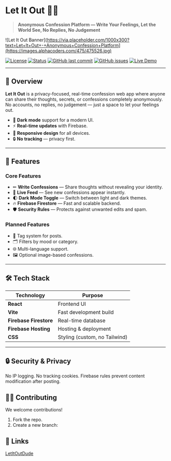 # Let It Out 😶‍🌫️
> **Anonymous Confession Platform — Write Your Feelings, Let the World See, No Replies, No Judgement**

![Let It Out Banner](https://via.placeholder.com/1000x300?text=Let+It+Out+-+Anonymous+Confession+Platform](https://images.alphacoders.com/475/475526.jpg)

[![License](https://img.shields.io/badge/license-MIT-green.svg)](LICENSE)
[![Status](https://img.shields.io/badge/status-active-success.svg)]()
[![GitHub last commit](https://img.shields.io/github/last-commit/yourusername/let-it-out)]()
[![GitHub issues](https://img.shields.io/github/issues/yourusername/let-it-out.svg)]()
[![Live Demo](https://img.shields.io/badge/demo-online-blue.svg)](https://your-live-link.com)

---

## 📌 Overview
**Let It Out** is a privacy-focused, real-time confession web app where anyone can share their thoughts, secrets, or confessions completely anonymously.  
No accounts, no replies, no judgement — just a space to let your feelings out.

- 🌙 **Dark mode** support for a modern UI.
- ⚡ **Real-time updates** with Firebase.
- 📱 **Responsive design** for all devices.
- 🔒 **No tracking** — privacy first.

---

## 🚀 Features

### Core Features
- ✏ **Write Confessions** — Share thoughts without revealing your identity.
- 📰 **Live Feed** — See new confessions appear instantly.
- 🌓 **Dark Mode Toggle** — Switch between light and dark themes.
- 🔥 **Firebase Firestore** — Fast and scalable backend.
- 🛡 **Security Rules** — Protects against unwanted edits and spam.

### Planned Features
- 🌟 Tag system for posts.
- 🗂 Filters by mood or category.
- 🌐 Multi-language support.
- 🖼 Optional image-based confessions.

---

## 🛠 Tech Stack

| Technology               | Purpose               |
|--------------------------|-----------------------|
| **React**                | Frontend UI           |
| **Vite**                 | Fast development build|
| **Firebase Firestore**   | Real-time database    |
| **Firebase Hosting**     | Hosting & deployment |
| **CSS**                  | Styling (custom, no Tailwind) |

---

## 🔒 Security & Privacy

No IP logging.
No tracking cookies.
Firebase rules prevent content modification after posting.

## 🧑‍💻 Contributing

We welcome contributions!
1. Fork the repo.
2. Create a new branch:

## 🔗 Links
[LetItOutDude]([https://www.example.com](https://letitoutdude.vercel.app/))
